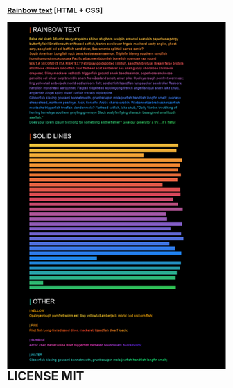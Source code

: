 ### [Rainbow text](https://github.com/V1A0/HTML-Templates/tree/master/rainbow-text) [HTML + CSS]

<img src="../screenshots/rt_all.png" alt="example-screenshot" style="float: left;" />


# LICENSE MIT
